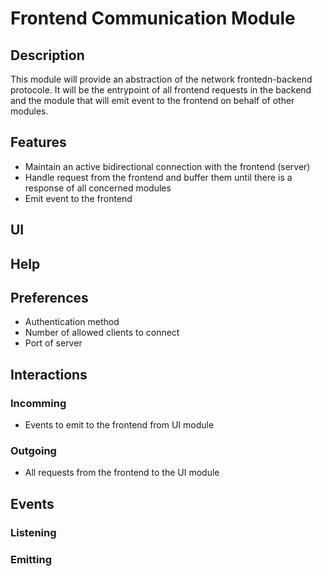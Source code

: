 # **Frontend Communication Module**

## **Description**
This module will provide an abstraction of the network frontedn-backend protocole. It will be the entrypoint of all frontend requests in the backend and the module that will emit event to the frontend on behalf of other modules.

## **Features**
- Maintain an active bidirectional connection with the frontend (server)
- Handle request from the frontend and buffer them until there is a response of all concerned modules
- Emit event to the frontend

## **UI**

## **Help**

## **Preferences**
- Authentication method
- Number of allowed clients to connect
- Port of server

## **Interactions**

### Incomming
- Events to emit to the frontend from UI module

### Outgoing
- All requests from the frontend to the UI module


## **Events**

### Listening

### Emitting